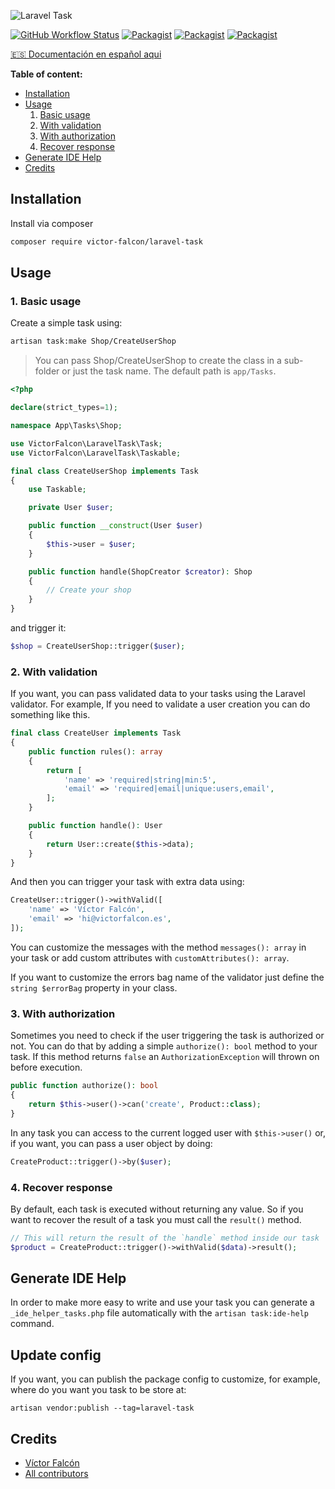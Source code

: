 ![Laravel Task](https://banners.beyondco.de/Laravel%20Tasks.png?theme=dark&packageName=victor-falcon%2Flaravel-task&pattern=glamorous&style=style_1&description=A+simple+way+to+trigger+actions&md=1&showWatermark=0&fontSize=100px&images=code)

[![GitHub Workflow Status](https://github.com/victor-falcon/laravel-task/workflows/Run%20tests/badge.svg)](https://github.com/victor-falcon/laravel-task/actions)
[![Packagist](https://img.shields.io/packagist/v/victor-falcon/laravel-task.svg)](https://packagist.org/packages/victor-falcon/laravel-task)
[![Packagist](https://poser.pugx.org/victor-falcon/laravel-task/d/total.svg)](https://packagist.org/packages/victor-falcon/laravel-task)
[![Packagist](https://img.shields.io/packagist/l/victor-falcon/laravel-task.svg)](https://packagist.org/packages/victor-falcon/laravel-task)

[🇪🇸 Documentación en español aqui](https://victorfalcon.es/laravel-task/)

**Table of content:**
- [Installation](#installation)
- [Usage](#usage)
	1. [Basic usage](#1-basic-usage)
	2. [With validation](#2-with-validation)
	3. [With authorization](#3-with-authorization)
	4. [Recover response](#4-recover-response)
- [Generate IDE Help](#generate-ide-help)
- [Credits](#credits)

## Installation
Install via composer

```bash
composer require victor-falcon/laravel-task
```

## Usage
### 1. Basic usage
Create a simple task using:

```bash
artisan task:make Shop/CreateUserShop
```

> You can pass Shop/CreateUserShop to create the class in a sub-folder or just the task name. The default path is `app/Tasks`.

```php
<?php

declare(strict_types=1);

namespace App\Tasks\Shop;

use VictorFalcon\LaravelTask\Task;
use VictorFalcon\LaravelTask\Taskable;

final class CreateUserShop implements Task
{
	use Taskable;

	private User $user;

	public function __construct(User $user)
	{
		$this->user = $user;
	}

	public function handle(ShopCreator $creator): Shop
	{
		// Create your shop
	}
}
```

and trigger it:

```php
$shop = CreateUserShop::trigger($user);
```

### 2. With validation
If you want, you can pass validated data to your tasks using the Laravel validator. For example, If you need to validate a user creation you can do something like this.

```php
final class CreateUser implements Task
{
	public function rules(): array
	{
		return [
			'name' => 'required|string|min:5',
			'email' => 'required|email|unique:users,email',
		];
	}

	public function handle(): User
	{
		return User::create($this->data);
	}
}
```

And then you can trigger your task with extra data using:

```php
CreateUser::trigger()->withValid([
	'name' => 'Víctor Falcón',
	'email' => 'hi@victorfalcon.es',
]);
```

You can customize the messages with the method `messages(): array` in your task or add custom attributes with `customAttributes(): array`.

If you want to customize the errors bag name of the validator just define the `string $errorBag` property in your class.

### 3. With authorization
Sometimes you need to check if the user triggering the task is authorized or not. You can do that by adding a simple `authorize(): bool` method to your task. If this method returns `false` an `AuthorizationException` will thrown on before execution.

```php
public function authorize(): bool
{
	return $this->user()->can('create', Product::class);
}
```

In any task you can access to the current logged user with `$this->user()` or, if you want, you can pass a user object by doing:

```php
CreateProduct::trigger()->by($user);
```

### 4. Recover response

By default, each task is executed without returning any value. So if you want to recover the result of a task you must call the `result()` method.

```php
// This will return the result of the `handle` method inside our task
$product = CreateProduct::trigger()->withValid($data)->result();
```

## Generate IDE Help
In order to make more easy to write and use your task you can generate a `_ide_helper_tasks.php` file automatically with the `artisan task:ide-help` command.

## Update config
If you want, you can publish the package config to customize, for example, where do you want you task to be store at:

```shell
artisan vendor:publish --tag=laravel-task
```


## Credits
- [Víctor Falcón](https://github.com/victor-falcon)
- [All contributors](https://github.com/victor-falcon/laravel-task/graphs/contributors)
